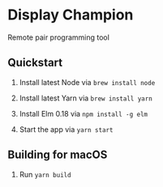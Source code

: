 # Display Champion

Remote pair programming tool

## Quickstart

1. Install latest Node via `brew install node`
1. Install latest Yarn via `brew install yarn`
1. Install Elm 0.18 via `npm install -g elm`

1. Start the app via `yarn start`

## Building for macOS

1. Run `yarn build`
